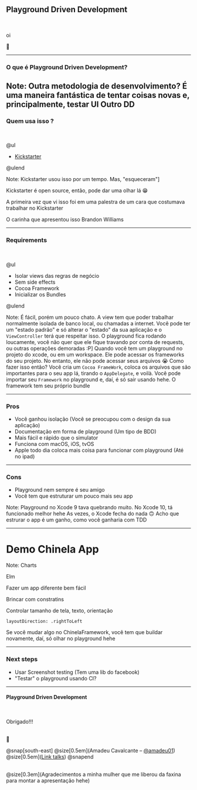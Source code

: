 
## Playground Driven Development
<br>


 oi 
<br>
 
 👋 


---

### O que é Playground Driven Development?



Note:
Outra metodologia de desenvolvimento?
É uma maneira fantástica de tentar coisas novas e, principalmente, testar UI
Outro <Alguma coisa>DD
---

### Quem usa isso ?
<br>

@ul

- [Kickstarter](https://www.github.com/kickstarter/ios-oss)

@ulend

Note:
Kickstarter usou isso por um tempo. Mas, "esqueceram"]

Kickstarter é open source, então, pode dar uma olhar lá 😁

A primeira vez que vi isso foi em uma palestra de um cara que costumava trabalhar no Kickstarter

O carinha que apresentou isso Brandon Williams

---

### Requirements
<br>

@ul

- Isolar views das regras de negócio 
- Sem side effects
- Cocoa Framework
- Inicializar os Bundles

@ulend

Note: É fácil, porém um pouco chato. A view tem que poder trabalhar normalmente isolada de banco local, ou chamadas a internet. Você pode ter um "estado padrão" e só alterar o "estado" da sua aplicação e o `ViewController` terá que respeitar isso.
O playground fica rodando loucamente, você não quer que ele fique travando por conta de requests, ou outras operações demoradas :P]
Quando você tem um playground no projeto do xcode, ou em um workspace. Ele pode acessar os frameworks do seu projeto. No entanto, ele não pode acessar seus arquivos 😭 Como fazer isso então? Você cria um `Cocoa FrameWork`, coloca os arquivos que são importantes para o seu app lá, tirando o `AppDelegate`, e voilà. Você pode importar seu `Framework` no playground e, daí, é só sair usando hehe.
O framework tem seu próprio bundle

---

###  Pros

* Você ganhou isolação (Você se preocupou com o design da sua aplicação)
* Documentação em forma de playground (Um tipo de BDD)
* Mais fácil e rápido que o simulator
* Funciona com macOS, iOS, tvOS
* Apple todo dia coloca mais coisa para funcionar com playground (Até no ipad)

---

### Cons

* Playground nem sempre é seu amigo
* Você tem que estruturar um pouco mais seu app

Note:
Playground no Xcode 9 tava quebrando muito. No Xcode 10, tá funcionado melhor hehe
As vezes, o Xcode fecha do nada 🙃
Acho que estrurar o app é um ganho, como você ganharia com TDD

---

# Demo Chinela App

Note:
Charts

Elm

Fazer um app diferente bem fácil

Brincar com constratins

Controlar tamanho de tela, texto, orientação

`layoutDirection: .rightToLeft`

Se você mudar algo no ChinelaFramework, você tem que buildar novamente, daí, só olhar no playground hehe

---

### Next steps

* Usar Screenshot testing (Tem uma lib do facebook)
* "Testar" o playground usando CI?

---

#### Playground Driven Development
<br>

Obrigado!!!  
<br>

👋

@snap[south-east]
@size[0.5em](Amadeu Cavalcante – [@amadeu01](https://github.com/amadeu01))
@size[0.5em]([Link talks](https://gitpitch.com/amadeu01/talks/playground-driven-development))
@snapend

<br>
@size[0.3em](Agradecimentos a minha mulher que me liberou da faxina para montar a apresentação hehe)
